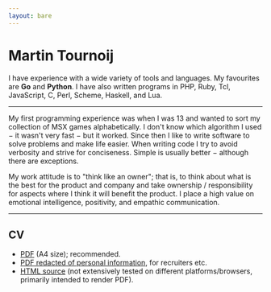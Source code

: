 ```yaml
---
layout: bare
---
```


Martin Tournoij
===============

<!--I am currently (February 2019) looking for a new challenging position to help
build a neat project. -->
I have experience with a wide variety of tools and languages. My favourites are
**Go** and **Python**. I have also written programs in PHP, Ruby, Tcl,
JavaScript, C, Perl, Scheme, Haskell, and Lua.

<!-- I am a Dutch citizen, currently living in New Zealand and working remote.
I'm willing to consider relocating to more or less any location for the right
position. -->

---

My first programming experience was when I was 13 and wanted to sort my
collection of MSX games alphabetically. I don't know which algorithm I used − it
wasn't very fast − but it worked.
Since then I like to write software to solve problems and make life easier. When
writing code I try to avoid verbosity and strive for conciseness. Simple is
usually better − although there are exceptions.

My work attitude is to "think like an owner"; that is, to think about what is
the best for the product and company and take ownership / responsibility for
aspects where I think it will benefit the product.
I place a high value on emotional intelligence, positivity, and empathic
communication.

---

CV
--

- [PDF](CV-MartinTournoij.pdf) (A4 size); recommended.
- [PDF redacted of personal information](CV-MartinTournoij-redacted.pdf), for
  recruiters etc.
- [HTML source](CV-MartinTournoij.html) (not extensively tested on different
  platforms/browsers, primarily intended to render PDF).
